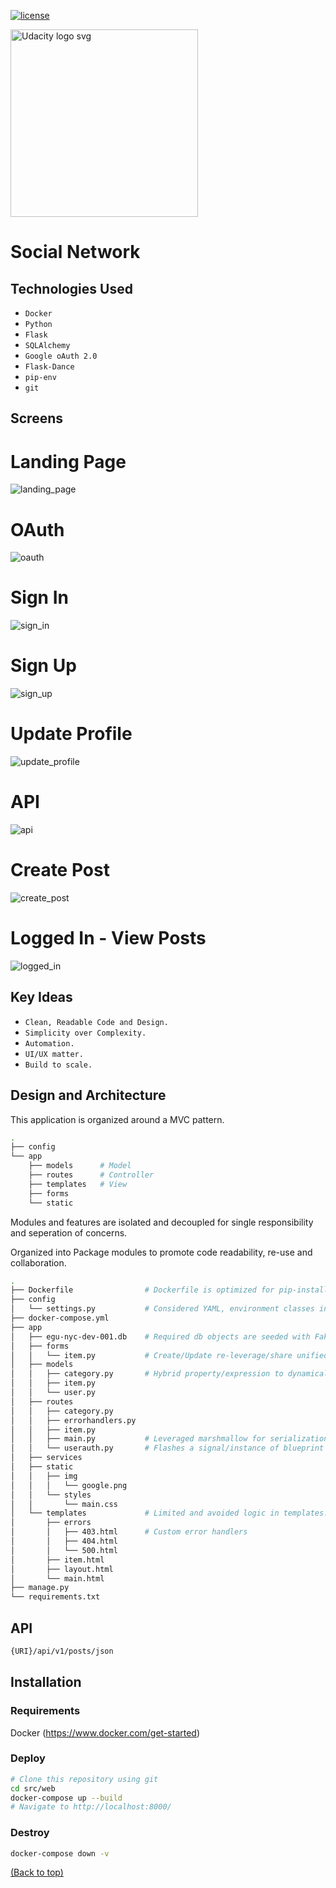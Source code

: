 [![license](https://img.shields.io/badge/license-MIT-blue.svg)](https://choosealicense.com/)

<a href="https://www.udacity.com/">
  <img src="https://s3-us-west-1.amazonaws.com/udacity-content/rebrand/svg/logo.min.svg" width="300" alt="Udacity logo svg">
</a> 

# Social Network

## Technologies Used

* `Docker` 
* `Python`
* `Flask` 
* `SQLAlchemy`
* `Google oAuth 2.0`
* `Flask-Dance`
* `pip-env`
* `git`

## Screens

# Landing Page
![landing_page](https://user-images.githubusercontent.com/33568112/47936631-83f57980-de9b-11e8-9c63-89fbaeaf5cf1.PNG)
# OAuth
![oauth](https://user-images.githubusercontent.com/33568112/47936639-8952c400-de9b-11e8-852e-6120ce6aca1f.PNG)
# Sign In
![sign_in](https://user-images.githubusercontent.com/33568112/47936641-8952c400-de9b-11e8-8741-1979a55981b5.PNG)
# Sign Up
![sign_up](https://user-images.githubusercontent.com/33568112/47936642-8952c400-de9b-11e8-82b0-b7609da856c2.PNG)
# Update Profile
![update_profile](https://user-images.githubusercontent.com/33568112/47936643-8952c400-de9b-11e8-8429-643b27601928.PNG)
# API
![api](https://user-images.githubusercontent.com/33568112/47936644-8952c400-de9b-11e8-8115-a28277a62571.PNG)
# Create Post
![create_post](https://user-images.githubusercontent.com/33568112/47936645-89eb5a80-de9b-11e8-8c90-aef669d9bb95.PNG)
# Logged In - View Posts
![logged_in](https://user-images.githubusercontent.com/33568112/47936647-89eb5a80-de9b-11e8-9a06-14dbc84dbdf9.PNG)

## Key Ideas

* `Clean, Readable Code and Design.` 
* `Simplicity over Complexity.`
* `Automation.` 
* `UI/UX matter.` 
* `Build to scale.` 

## Design and Architecture

This application is organized around a MVC pattern. 

```bash
.
├── config
└── app
    ├── models      # Model
    ├── routes      # Controller
    ├── templates   # View
    ├── forms
    └── static
```
Modules and features are isolated and decoupled for single responsibility and seperation of concerns. 

Organized into Package modules to promote code readability, re-use and collaboration.

```bash
.
├── Dockerfile                # Dockerfile is optimized for pip-install Container caching.
├── config                      
│   └── settings.py           # Considered YAML, environment classes inherit from Default class.
├── docker-compose.yml
├── app
│   ├── egu-nyc-dev-001.db    # Required db objects are seeded with Faker.
│   ├── forms
│   │   └── item.py           # Create/Update re-leverage/share unified form.
│   ├── models
│   │   ├── category.py       # Hybrid property/expression to dynamically calc child relationships.
│   │   ├── item.py
│   │   └── user.py
│   ├── routes
│   │   ├── category.py
│   │   ├── errorhandlers.py
│   │   ├── item.py
│   │   ├── main.py           # Leveraged marshmallow for serialization. Single endpoint with nested children.
│   │   └── userauth.py       # Flashes a signal/instance of blueprint and token via Flask-Dance.
│   ├── services
│   ├── static
│   │   ├── img
│   │   │   └── google.png
│   │   └── styles
│   │       └── main.css
│   └── templates             # Limited and avoided logic in templates. Responsive bootstrap with modal window.
│       ├── errors
│       │   ├── 403.html      # Custom error handlers
│       │   ├── 404.html
│       │   └── 500.html
│       ├── item.html
│       ├── layout.html
│       └── main.html
├── manage.py
└── requirements.txt
```


## API

```bash
{URI}/api/v1/posts/json
```

## Installation

### Requirements

Docker (https://www.docker.com/get-started)

### Deploy

```bash
# Clone this repository using git
cd src/web
docker-compose up --build
# Navigate to http://localhost:8000/
```

### Destroy

```bash
docker-compose down -v
```


[(Back to top)](#top)
